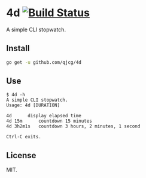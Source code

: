 # 4d [![Build Status][build-logo]][travis-4d]

A simple CLI stopwatch.

[build-logo]: https://travis-ci.org/qjcg/4d.svg?branch=master
[travis-4d]: https://travis-ci.org/qjcg/4d


## Install

```sh
go get -u github.com/qjcg/4d
```


## Use

```
$ 4d -h
A simple CLI stopwatch.
Usage: 4d [DURATION]

4d		display elapsed time
4d 15m		countdown 15 minutes
4d 3h2m1s	countdown 3 hours, 2 minutes, 1 second

Ctrl-C exits.
```


## License

MIT.
